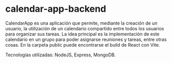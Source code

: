 # calendar-app-backend

CalendarApp es una aplicación que permite, mediante la creación de un usuario, la utilización de un calendario compartido entre todos los usuarios para organizar sus tareas.
La idea principal es la implementación de este calendario en un grupo para poder asignarse reuniones y tareas, entre otras cosas.
En la carpeta public puede encontrarse el build de React con Vite.



Tecnologías utilizadas: NodeJS, Express, MongoDB.
